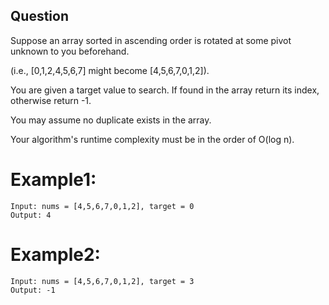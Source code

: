 ## Question
Suppose an array sorted in ascending order is rotated at some pivot unknown to you beforehand.

(i.e., [0,1,2,4,5,6,7] might become [4,5,6,7,0,1,2]).

You are given a target value to search. If found in the array return its index, otherwise return -1.

You may assume no duplicate exists in the array.

Your algorithm's runtime complexity must be in the order of O(log n).

# Example1:
```
Input: nums = [4,5,6,7,0,1,2], target = 0
Output: 4
```
# Example2:
```
Input: nums = [4,5,6,7,0,1,2], target = 3
Output: -1
```

